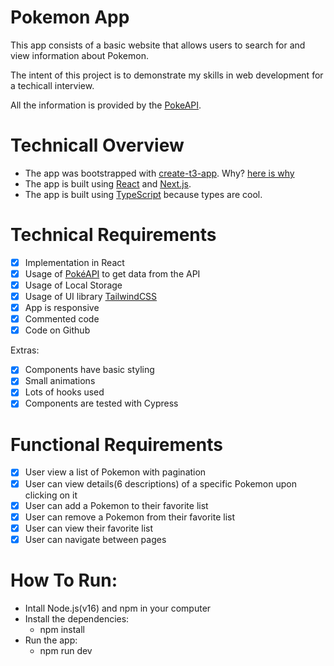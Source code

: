 # Pokemon App
This app consists of a basic website that allows users to search for and view information about Pokemon.

The intent of this project is to demonstrate my skills in web development for a techicall interview.

All the information is provided by the [PokeAPI](https://pokeapi.co/).

# Technicall Overview
- The app was bootstrapped with [create-t3-app](https://github.com/t3-oss/create-t3-app). Why? [here is why](https://init.tips) 
- The app is built using [React](https://reactjs.org/) and [Next.js](https://nextjs.org/).
- The app is built using [TypeScript](https://www.typescriptlang.org/) because types are cool.

# Technical Requirements
- [x] Implementation in React
- [x] Usage of [PokéAPI](https://pokeapi.co/) to get data from the API
- [x] Usage of Local Storage
- [x] Usage of UI library [TailwindCSS](https://tailwindcss.com/)
- [x] App is responsive
- [x] Commented code
- [x] Code on Github

Extras:
- [x] Components have basic styling
- [x] Small animations
- [x] Lots of hooks used
- [x] Components are tested with Cypress

# Functional Requirements
- [x] User view a list of Pokemon with pagination
- [x] User can view details(6 descriptions) of a specific Pokemon upon clicking on it
- [x] User can add a Pokemon to their favorite list
- [x] User can remove a Pokemon from their favorite list
- [x] User can view their favorite list
- [x] User can navigate between pages

# How To Run:
- Intall Node.js(v16) and npm in your computer
- Install the dependencies:
    - npm install
- Run the app:
  - npm run dev